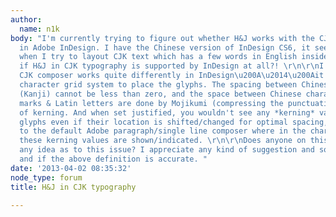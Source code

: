 ```yaml
---
author:
  name: n1k
body: "I'm currently trying to figure out whether H&J works with the CJK composer
  in Adobe InDesign. I have the Chinese version of InDesign CS6, it seems quite problematic
  when I try to layout CJK text which has a few words in English inside; wondering
  if H&J in CJK typography is supported by InDesign at all?! \r\n\r\nI understand
  CJK composer works quite differently in InDesign\u200A\u2014\u200Ait uses the monospaced
  character grid system to place the glyphs. The spacing between Chinese characters
  (Kanji) cannot be less than zero, and the space between Chinese characters and punctuation
  marks & Latin letters are done by Mojikumi (compressing the punctuation marks) instead
  of kerning. And when set justified, you wouldn't see any *kerning* value of specific
  glyphs even if their location is shifted/changed for optimal spacing, as opposed
  to the default Adobe paragraph/single line composer where in the character panel
  these kerning values are shown/indicated. \r\n\r\nDoes anyone on this forum have
  any idea as to this issue? I appreciate any kind of suggestion and sources of information;
  and if the above definition is accurate. "
date: '2013-04-02 08:35:32'
node_type: forum
title: H&J in CJK typography

---
```

